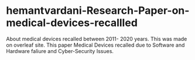 # hemantvardani-Research-Paper-on-medical-devices-recallled
About medical devices recalled between 2011- 2020 years.
This was made on overleaf site.
This paper Medical Devices recalled due to Software and Hardware faliure and
Cyber-Security Issues.
